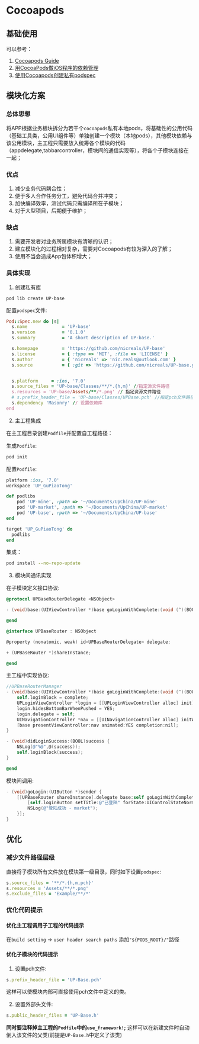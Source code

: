 # Cocoapods

## 基础使用

可以参考：

1. [Cocoapods Guide](https://guides.cocoapods.org/)
2. [用CocoaPods做iOS程序的依赖管理](http://blog.devtang.com/2014/05/25/use-cocoapod-to-manage-ios-lib-dependency/)
3. [使用Cocoapods创建私有podspec](http://blog.wtlucky.com/blog/2015/02/26/create-private-podspec/)

## 模块化方案

### 总体思想

将APP根据业务板块拆分为若干个`cocoapods`私有本地pods，将基础性的公用代码（基础工具类，公用UI组件等）单独创建一个模块（本地pods），其他模块依赖与该公用模块，主工程只需要放入统筹各个模块的代码（appdelegate,tabbarcontroller，模块间的通信实现等），将各个子模块连接在一起；

### 优点

1. 减少业务代码耦合性；
2. 便于多人合作任务分工，避免代码合并冲突；
3. 加快编译效率，测试代码只需编译所在子模块；
4. 对于大型项目，后期便于维护；

### 缺点

1. 需要开发者对业务所属模块有清晰的认识；
2. 建立模块化的过程相对复杂，需要对Cocoapods有较为深入的了解；
3. 使用不当会造成App包体积增大；

### 具体实现

1. 创建私有库

```shell
pod lib create UP-base
```

配置`podspec`文件:

```ruby
Pod::Spec.new do |s|
  s.name             = 'UP-base'
  s.version          = '0.1.0'
  s.summary          = 'A short description of UP-base.'

  s.homepage         = 'https://github.com/nicreals/UP-base'
  s.license          = { :type => 'MIT', :file => 'LICENSE' }
  s.author           = { 'nicreals' => 'nic.reals@outlook.com' }
  s.source           = { :git => 'https://github.com/nicreals/UP-base.git', :tag => s.version.to_s }


  s.platform     = :ios, '7.0'
  s.source_files = 'UP-base/Classes/**/*.{h,m}' //指定源文件路径
  s.resources = 'UP-base/Assets/**/*.png' // 指定资源文件路径
  # s.prefix_header_file = 'UP-base/Classes/UPBase.pch' //指定pch文件路径
  s.dependency 'Masonry' // 设置依赖库
end
```

2. 主工程集成

在主工程目录创建`Podfile`并配置自工程路径：

生成`Podfile`:

```ruby
pod init
```

配置`Podfile`:

```ruby
platform :ios, '7.0'
workspace 'UP_GuPiaoTong'

def podlibs
    pod 'UP-mine', :path => '~/Documents/UpChina/UP-mine'
    pod 'UP-market', :path => '~/Documents/UpChina/UP-market'
    pod 'UP-base', :path => '~/Documents/UpChina/UP-base'
end

target 'UP_GuPiaoTong' do
  podlibs
end
```

集成：

```bash
pod install --no-repo-update
```

3. 模块间通讯实现

在子模块定义接口协议:

```objectivec
@protocol UPBaseRouterDelegate <NSObject>

- (void)base:(UIViewController *)base goLoginWithComplete:(void (^)(BOOL success))complete;

@end

@interface UPBaseRouter : NSObject

@property (nonatomic, weak) id<UPBaseRouterDelegate> delegate;

+ (UPBaseRouter *)shareInstance;

@end
```

主工程中实现协议:

```objectivec
//UPBaseRouterManager
- (void)base:(UIViewController *)base goLoginWithComplete:(void (^)(BOOL))complete {
    self.loginBlock = complete;
    UPLoginViewController *login = [[UPLoginViewController alloc] init];
    login.hidesBottomBarWhenPushed = YES;
    login.delegate = self;
    UINavigationController *nav = [[UINavigationController alloc] initWithRootViewController:login];
    [base presentViewController:nav animated:YES completion:nil];
}

- (void)didLoginSuccess:(BOOL)success {
    NSLog(@"%@",@(success));
    self.loginBlock(success);
}

@end
```

模块间调用:

```objectivec
- (void)goLogin:(UIButton *)sender {
    [[UPBaseRouter shareInstance].delegate base:self goLoginWithComplete:^(BOOL success) {
        [self.loginButton setTitle:@"已登陆" forState:UIControlStateNormal];
        NSLog(@"登陆成功 - market");
    }];
}
```

## 优化

### 减少文件路径层级

直接将子模块所有文件放在模块第一级目录，同时如下设置`podspec`:
```ruby
s.source_files = '**/*.{h,m,pch}'
s.resources = 'Assets/**/*.png'
s.exclude_files = 'Example/**/*'
```

### 优化代码提示

#### 优化主工程调用子工程的代码提示

在`build setting` -> `user header search paths` 添加`"${PODS_ROOT}/"`路径

#### 优化子模块的代码提示

1. 设置pch文件:

``` ruby
s.prefix_header_file = 'UP-Base.pch'
```
这样可以使模块内部可直接使用pch文件中定义的类。

2. 设置外部头文件:

```ruby
s.public_header_files = 'UP-Base.h'
```
__同时要注释掉主工程的`Podfile`中的`use_framework!`;__
这样可以在新建文件时自动倒入该文件的父类(前提是`UP-Base.h`中定义了该类)
